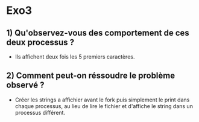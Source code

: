 # Exo3

## 1) Qu'observez-vous des comportement de ces deux processus ?

* Ils affichent deux fois les 5 premiers caractères.

## 2) Comment peut-on réssoudre le problème observé ?
 
* Créer les strings a affichier avant le fork puis simplement le print dans chaque processus, au lieu de lire le fichier et d'affiche le string dans un processus différent.
